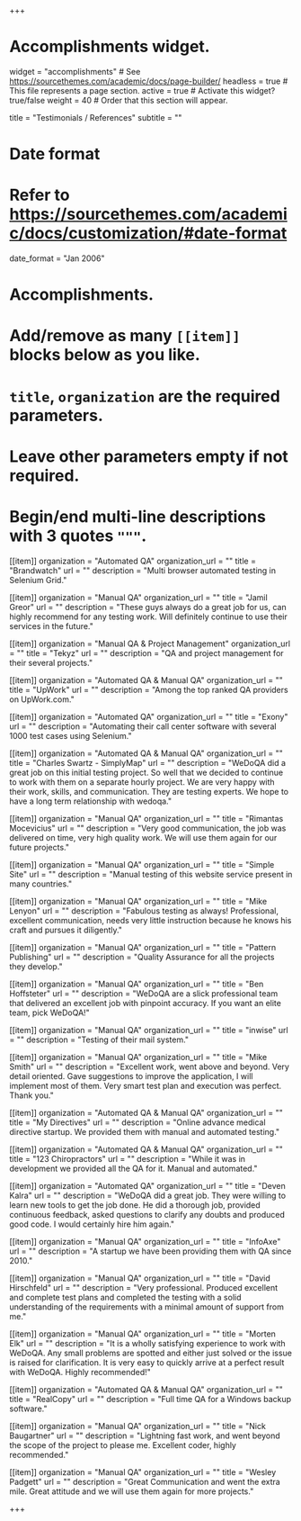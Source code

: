 +++
# Accomplishments widget.
widget = "accomplishments"  # See https://sourcethemes.com/academic/docs/page-builder/
headless = true  # This file represents a page section.
active = true  # Activate this widget? true/false
weight = 40  # Order that this section will appear.

title = "Testimonials / References"
subtitle = ""

# Date format
#   Refer to https://sourcethemes.com/academic/docs/customization/#date-format
date_format = "Jan 2006"

# Accomplishments.
#   Add/remove as many `[[item]]` blocks below as you like.
#   `title`, `organization` are the required parameters.
#   Leave other parameters empty if not required.
#   Begin/end multi-line descriptions with 3 quotes `"""`.

[[item]]
  organization = "Automated QA"
  organization_url = ""
  title = "Brandwatch"
  url = ""
  description = "Multi browser automated testing in Selenium Grid."

[[item]]
  organization = "Manual QA"
  organization_url = ""
  title = "Jamil Greor"
  url = ""
  description = "These guys always do a great job for us, can highly recommend for any testing work. Will definitely continue to use their services in the future."

[[item]]
  organization = "Manual QA & Project Management"
  organization_url = ""
  title = "Tekyz"
  url = ""
  description = "QA and project management for their several projects."

[[item]]
  organization = "Automated QA & Manual QA"
  organization_url = ""
  title = "UpWork"
  url = ""
  description = "Among the top ranked QA providers on UpWork.com."

[[item]]
  organization = "Automated QA"
  organization_url = ""
  title = "Exony"
  url = ""
  description = "Automating their call center software with several 1000 test cases using Selenium."

[[item]]
  organization = "Automated QA & Manual QA"
  organization_url = ""
  title = "Charles Swartz - SimplyMap"
  url = ""
  description = "WeDoQA did a great job on this initial testing project. So well that we decided to continue to work with them on a separate hourly project. We are very happy with their work, skills, and communication. They are testing experts. We hope to have a long term relationship with wedoqa."

[[item]]
  organization = "Manual QA"
  organization_url = ""
  title = "Rimantas Mocevicius"
  url = ""
  description = "Very good communication, the job was delivered on time, very high quality work. We will use them again for our future projects."

[[item]]
  organization = "Manual QA"
  organization_url = ""
  title = "Simple Site"
  url = ""
  description = "Manual testing of this website service present in many countries."

[[item]]
  organization = "Manual QA"
  organization_url = ""
  title = "Mike Lenyon"
  url = ""
  description = "Fabulous testing as always! Professional, excellent communication, needs very little instruction because he knows his craft and pursues it diligently."

[[item]]
  organization = "Manual QA"
  organization_url = ""
  title = "Pattern Publishing"
  url = ""
  description = "Quality Assurance for all the projects they develop."

[[item]]
  organization = "Manual QA"
  organization_url = ""
  title = "Ben Hoffsteter"
  url = ""
  description = "WeDoQA are a slick professional team that delivered an excellent job with pinpoint accuracy. If you want an elite team, pick WeDoQA!"

[[item]]
  organization = "Manual QA"
  organization_url = ""
  title = "inwise"
  url = ""
  description = "Testing of their mail system."

[[item]]
  organization = "Manual QA"
  organization_url = ""
  title = "Mike Smith"
  url = ""
  description = "Excellent work, went above and beyond. Very detail oriented. Gave suggestions to improve the application, I will implement most of them. Very smart test plan and execution was perfect. Thank you."

[[item]]
  organization = "Automated QA & Manual QA"
  organization_url = ""
  title = "My Directives"
  url = ""
  description = "Online advance medical directive startup. We provided them with manual and automated testing."

[[item]]
  organization = "Automated QA & Manual QA"
  organization_url = ""
  title = "123 Chiropractors"
  url = ""
  description = "While it was in development we provided all the QA for it. Manual and automated."

[[item]]
  organization = "Automated QA"
  organization_url = ""
  title = "Deven Kalra"
  url = ""
  description = "WeDoQA did a great job. They were willing to learn new tools to get the job done. He did a thorough job, provided continuous feedback, asked questions to clarify any doubts and produced good code. I would certainly hire him again."

[[item]]
  organization = "Manual QA"
  organization_url = ""
  title = "InfoAxe"
  url = ""
  description = "A startup we have been providing them with QA since 2010."

[[item]]
  organization = "Manual QA"
  organization_url = ""
  title = "David Hirschfeld"
  url = ""
  description = "Very professional. Produced excellent and complete test plans and completed the testing with a solid understanding of the requirements with a minimal amount of support from me."

[[item]]
  organization = "Manual QA"
  organization_url = ""
  title = "Morten Elk"
  url = ""
  description = "It is a wholly satisfying experience to work with WeDoQA. Any small problems are spotted and either just solved or the issue is raised for clarification. It is very easy to quickly arrive at a perfect result with WeDoQA. Highly recommended!"

[[item]]
  organization = "Automated QA & Manual QA"
  organization_url = ""
  title = "RealCopy"
  url = ""
  description = "Full time QA for a Windows backup software."

[[item]]
  organization = "Manual QA"
  organization_url = ""
  title = "Nick Baugartner"
  url = ""
  description = "Lightning fast work, and went beyond the scope of the project to please me. Excellent coder, highly recommended."

[[item]]
  organization = "Manual QA"
  organization_url = ""
  title = "Wesley Padgett"
  url = ""
  description = "Great Communication and went the extra mile. Great attitude and we will use them again for more projects."



+++
